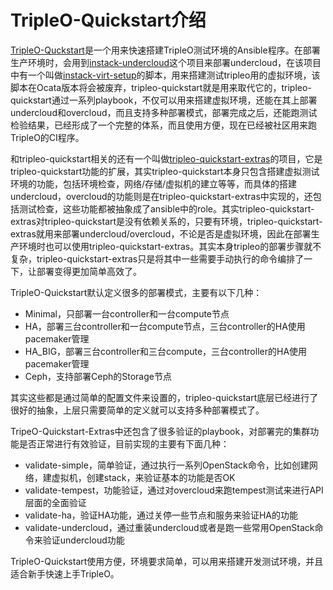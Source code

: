 # TripleO-Quickstart介绍

[TripleO-Quckstart](https://github.com/openstack/tripleo-quickstart)是一个用来快速搭建TripleO测试环境的Ansible程序。在部署生产环境时，会用到[instack-undercloud](https://github.com/openstack/instack-undercloud)这个项目来部署undercloud，在该项目中有一个叫做[instack-virt-setup](https://github.com/openstack/instack-undercloud/blob/master/scripts/instack-virt-setup)的脚本，用来搭建测试tripleo用的虚拟环境，该脚本在Ocata版本将会被废弃，tripleo-quickstart就是用来取代它的，tripleo-quickstart通过一系列playbook，不仅可以用来搭建虚拟环境，还能在其上部署undercloud和overcloud，而且支持多种部署模式，部署完成之后，还能跑测试检验结果，已经形成了一个完整的体系，而且使用方便，现在已经被社区用来跑TripleO的CI程序。

和tripleo-quickstart相关的还有一个叫做[tripleo-quickstart-extras](https://github.com/openstack/tripleo-quickstart-extras)的项目，它是tripleo-quickstart功能的扩展，其实tripleo-quickstart本身只包含搭建虚拟测试环境的功能，包括环境检查，网络/存储/虚拟机的建立等等，而具体的搭建undercloud，overcloud的功能则是在tripleo-quickstart-extras中实现的，还包括测试检查，这些功能都被抽象成了ansible中的role。其实tripleo-quickstart-extras对tripleo-quickstart是没有依赖关系的，只要有环境，tripleo-quickstart-extras就用来部署undercloud/overcloud，不论是否是虚拟环境，因此在部署生产环境时也可以使用tripleo-quickstart-extras。其实本身tripleo的部署步骤就不复杂，tripleo-quickstart-extras只是将其中一些需要手动执行的命令编排了一下，让部署变得更加简单高效了。

TripleO-Quickstart默认定义很多的部署模式，主要有以下几种：

* Minimal，只部署一台controller和一台compute节点
* HA，部署三台controller和一台compute节点，三台controller的HA使用pacemaker管理
* HA\_BIG，部署三台controller和三台compute，三台controller的HA使用pacemaker管理
* Ceph，支持部署Ceph的Storage节点

其实这些都是通过简单的配置文件来设置的，tripleo-quickstart底层已经进行了很好的抽象，上层只需要简单的定义就可以支持多种部署模式了。

TripeO-Quickstart-Extras中还包含了很多验证的playbook，对部署完的集群功能是否正常进行有效验证，目前实现的主要有下面几种：

* validate-simple，简单验证，通过执行一系列OpenStack命令，比如创建网络，建虚拟机，创建stack，来验证基本的功能是否OK
* validate-tempest，功能验证，通过对overcloud来跑tempest测试来进行API层面的全面验证
* validate-ha，验证HA功能，通过关停一些节点和服务来验证HA的功能
* validate-undercloud，通过重装undercloud或者是跑一些常用OpenStack命令来验证undercloud功能

TripleO-Quickstart使用方便，环境要求简单，可以用来搭建开发测试环境，并且适合新手快速上手TripleO。

